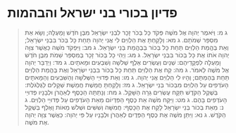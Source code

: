 # פדיון בכורי בני ישראל והבהמות

> ג מ: וַיֹּאמֶר יְהוָה אֶל מֹשֶׁה פְּקֹד כָּל בְּכֹר זָכָר לִבְנֵי יִשְׂרָאֵל מִבֶּן חֹדֶשׁ וָמָעְלָה; וְשָׂא אֵת מִסְפַּר שְׁמֹתָם.
> ג מא: וְלָקַחְתָּ אֶת הַלְוִיִּם לִי אֲנִי יְהוָה תַּחַת כָּל בְּכֹר בִּבְנֵי יִשְׂרָאֵל; וְאֵת בֶּהֱמַת הַלְוִיִּם תַּחַת כָּל בְּכוֹר בְּבֶהֱמַת בְּנֵי יִשְׂרָאֵל.
> ג מב: וַיִּפְקֹד מֹשֶׁה כַּאֲשֶׁר צִוָּה יְהוָה אֹתוֹ אֶת כָּל בְּכוֹר בִּבְנֵי יִשְׂרָאֵל.
> ג מג: וַיְהִי כָל בְּכוֹר זָכָר בְּמִסְפַּר שֵׁמֹת מִבֶּן חֹדֶשׁ וָמַעְלָה לִפְקֻדֵיהֶם:  שְׁנַיִם וְעֶשְׂרִים אֶלֶף שְׁלֹשָׁה וְשִׁבְעִים וּמָאתָיִם.
> ג מד: וַיְדַבֵּר יְהוָה אֶל מֹשֶׁה לֵּאמֹר.
> ג מה: קַח אֶת הַלְוִיִּם תַּחַת כָּל בְּכוֹר בִּבְנֵי יִשְׂרָאֵל וְאֶת בֶּהֱמַת הַלְוִיִּם תַּחַת בְּהֶמְתָּם; וְהָיוּ לִי הַלְוִיִּם אֲנִי יְהוָה.
> ג מו: וְאֵת פְּדוּיֵי הַשְּׁלֹשָׁה וְהַשִּׁבְעִים וְהַמָּאתָיִם הָעֹדְפִים עַל הַלְוִיִּם מִבְּכוֹר בְּנֵי יִשְׂרָאֵל.
> ג מז: וְלָקַחְתָּ חֲמֵשֶׁת חֲמֵשֶׁת שְׁקָלִים לַגֻּלְגֹּלֶת:  בְּשֶׁקֶל הַקֹּדֶשׁ תִּקָּח עֶשְׂרִים גֵּרָה הַשָּׁקֶל.
> ג מח: וְנָתַתָּה הַכֶּסֶף לְאַהֲרֹן וּלְבָנָיו פְּדוּיֵי הָעֹדְפִים בָּהֶם.
> ג מט: וַיִּקַּח מֹשֶׁה אֵת כֶּסֶף הַפִּדְיוֹם מֵאֵת הָעֹדְפִים עַל פְּדוּיֵי הַלְוִיִּם.
> ג נ: מֵאֵת בְּכוֹר בְּנֵי יִשְׂרָאֵל לָקַח אֶת הַכָּסֶף:  חֲמִשָּׁה וְשִׁשִּׁים וּשְׁלֹשׁ מֵאוֹת וָאֶלֶף בְּשֶׁקֶל הַקֹּדֶשׁ.
> ג נא: וַיִּתֵּן מֹשֶׁה אֶת כֶּסֶף הַפְּדֻיִם לְאַהֲרֹן וּלְבָנָיו עַל פִּי יְהוָה:  כַּאֲשֶׁר צִוָּה יְהוָה אֶת מֹשֶׁה. 
 

